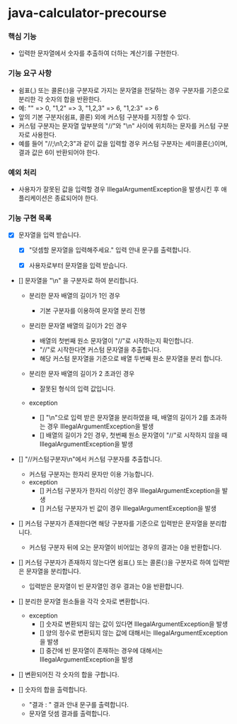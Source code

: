 # java-calculator-precourse

### 핵심 기능

- 입력한 문자열에서 숫자를 추출하여 더하는 계산기를 구현한다.

### 기능 요구 사항

- 쉼표(,) 또는 콜론(:)을 구분자로 가지는 문자열을 전달하는 경우 구분자를 기준으로 분리한 각 숫자의 합을 반환한다.
- 예: "" => 0, "1,2" => 3, "1,2,3" => 6, "1,2:3" => 6
- 앞의 기본 구분자(쉼표, 콜론) 외에 커스텀 구분자를 지정할 수 있다.
- 커스텀 구분자는 문자열 앞부분의 "//"와 "\n" 사이에 위치하는 문자를 커스텀 구분자로 사용한다.
- 예를 들어 "//;\n1;2;3"과 같이 값을 입력할 경우 커스텀 구분자는 세미콜론(;)이며, 결과 값은 6이 반환되어야 한다.

### 예외 처리

- 사용자가 잘못된 값을 입력할 경우 IllegalArgumentException을 발생시킨 후 애플리케이션은 종료되어야 한다.

### 기능 구현 목록

- [x] 문자열을 입력 받습니다.
    - [x] "덧셈할 문자열을 입력해주세요." 입력 안내 문구를 출력합니다.
    - [x] 사용자로부터 문자열을 입력 받습니다.


- [] 문자열을 "\n" 을 구분자로 하여 분리합니다.
    - 분리한 문자 배열의 길이가 1인 경우
        - 기본 구분자를 이용하여 문자열 분리 진행
    - 분리한 문자열 배열의 길이가 2인 경우
        - 배열의 첫번째 원소 문자열이 "//"로 시작하는지 확인합니다.
        - "//"로 시작한다면 커스텀 문자열을 추출합니다.
        - 해당 커스텀 문자열을 기준으로 배열 두번째 원소 문자열을 분리 합니다.
    - 분리한 문자 배열의 길이가 2 초과인 경우
        - 잘못된 형식의 입력 값입니다.

    - exception
        - [] "\n"으로 입력 받은 문자열을 분리하였을 때, 배열의 길이가 2를 초과하는 경우 IllegalArgumentException을 발생
        - [] 배열의 길이가 2인 경우, 첫번째 원소 문자열이 "//"로 시작하지 않을 때 IllegalArgumentException을 발생


- [] "//커스텀구분자\n"에서 커스텀 구분자를 추출합니다.
    - 커스텀 구분자는 한자리 문자만 이용 가능합니다.
    - exception
        - [] 커스텀 구분자가 한자리 이상인 경우 IllegalArgumentException을 발생
        - [] 커스텀 구분자가 빈 값이 경우 IllegalArgumentException을 발생


- [] 커스텀 구분자가 존재한다면 해당 구분자를 기준으로 입력받은 문자열을 분리합니다.
    - 커스텀 구분자 뒤에 오는 문자열이 비어있는 경우의 결과는 0을 반환합니다.


- [] 커스텀 구분자가 존재하지 않는다면 쉼표(,) 또는 콜론(:)을 구분자로 하여 입력받은 문자열을 분리합니다.

    - 입력받은 문자열이 빈 문자열인 경우 결과는 0을 반환합니다.


- [] 분리한 문자열 원소들을 각각 숫자로 변환합니다.
    - exception
        - [] 숫자로 변환되지 않는 값이 있다면 IllegalArgumentException을 발생
        - [] 양의 정수로 변환되지 않는 값에 대해서는 IllegalArgumentException을 발생
        - [] 중간에 빈 문자열이 존재하는 경우에 대해서는 IllegalArgumentException을 발생


- [] 변환되어진 각 숫자의 합을 구합니다.


- [] 숫자의 합을 출력합니다.
    - "결과 : " 결과 안내 문구를 출력합니다.
    - 문자열 덧셈 결과를 출력합니다.